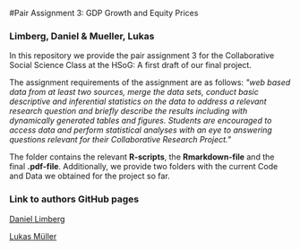 #Pair Assignment 3: GDP Growth and Equity Prices
### **Limberg, Daniel & Mueller, Lukas**

In this repository we provide the pair assignment 3 for the Collaborative Social Science Class at the HSoG: A first draft of our final project. 

The assignment requirements of the assignment are as follows: *"web based data from at least two sources, merge the data sets, conduct basic descriptive and inferential statistics on the data to address a relevant research question and briefly describe the results including with dynamically generated tables and figures. Students are encouraged to access data and perform statistical analyses with an eye to answering questions relevant for their Collaborative Research Project."*

The folder contains the relevant **R-scripts**, the **Rmarkdown-file** and the final **.pdf-file**. Additionally, we provide two folders with the current Code and Data we obtained for the project so far.

### Link to authors GitHub pages
[Daniel Limberg](https://github.com/DanielLimberg)

[Lukas Müller](https://github.com/LukasMueller89)